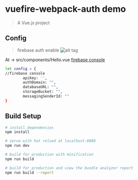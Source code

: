 # vuefire-webpack-auth demo

> A Vue.js project

## Config
> firebase auth enable
![alt tag](http://images2015.cnblogs.com/blog/364241/201610/364241-20161031025159315-140732564.png)

At -> src/components/Hello.vue     [firebase console](https://console.firebase.google.com/)
``` bash
let config = {
//firebase console
		apiKey: '',
        authDomain: "",
        databaseURL: "",
        storageBucket: "",
        messagingSenderId: ""
}
```

## Build Setup

``` bash
# install dependencies
npm install

# serve with hot reload at localhost:8080
npm run dev

# build for production with minification
npm run build

# build for production and view the bundle analyzer report
npm run build --report
```

